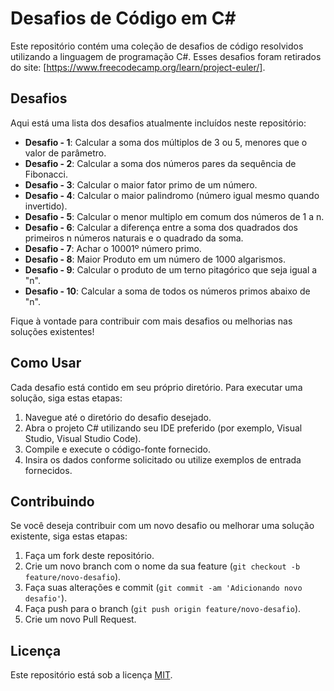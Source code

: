 # Desafios de Código em C#

Este repositório contém uma coleção de desafios de código resolvidos utilizando a linguagem de programação C#. Esses desafios foram retirados do site: [https://www.freecodecamp.org/learn/project-euler/].

## Desafios

Aqui está uma lista dos desafios atualmente incluídos neste repositório:

- **Desafio - 1**: Calcular a soma dos múltiplos de 3 ou 5, menores que o valor de parâmetro.
- **Desafio - 2**: Calcular a soma dos números pares da sequência de Fibonacci.
- **Desafio - 3**: Calcular o maior fator primo de um número.
- **Desafio - 4**: Calcular o maior palindromo (número igual mesmo quando invertido).
- **Desafio - 5**: Calcular o menor multiplo em comum dos números de 1 a n.
- **Desafio - 6**: Calcular a diferença entre a soma dos quadrados dos primeiros n números naturais e o quadrado da soma.
- **Desafio - 7**: Achar o 10001º número primo.
- **Desafio - 8**: Maior Produto em um número de 1000 algarismos.
- **Desafio - 9**: Calcular o produto de um terno pitagórico que seja igual a "n".
- **Desafio - 10**: Calcular a soma de todos os números primos abaixo de "n".

Fique à vontade para contribuir com mais desafios ou melhorias nas soluções existentes!

## Como Usar

Cada desafio está contido em seu próprio diretório. Para executar uma solução, siga estas etapas:

1. Navegue até o diretório do desafio desejado.
2. Abra o projeto C# utilizando seu IDE preferido (por exemplo, Visual Studio, Visual Studio Code).
3. Compile e execute o código-fonte fornecido.
4. Insira os dados conforme solicitado ou utilize exemplos de entrada fornecidos.

## Contribuindo

Se você deseja contribuir com um novo desafio ou melhorar uma solução existente, siga estas etapas:

1. Faça um fork deste repositório.
2. Crie um novo branch com o nome da sua feature (`git checkout -b feature/novo-desafio`).
3. Faça suas alterações e commit (`git commit -am 'Adicionando novo desafio'`).
4. Faça push para o branch (`git push origin feature/novo-desafio`).
5. Crie um novo Pull Request.

## Licença

Este repositório está sob a licença [MIT](LICENSE).